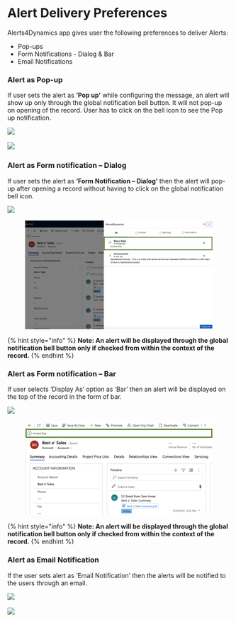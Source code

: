 # Alert Delivery Preferences

Alerts4Dynamics app gives user the following preferences to deliver Alerts:

* Pop-ups
* Form Notifications - Dialog & Bar
* Email Notifications

### Alert as Pop-up

If user sets the alert as **‘Pop up’** while configuring the message, an alert will show up only through the global notification bell button. It will not pop-up on opening of the record. User has to click on the bell icon to see the Pop up notification.

![](../../.gitbook/assets/Pop-up\_1.png)

![](../../.gitbook/assets/Pop-up\_2.png)

### Alert as Form notification – Dialog

If user sets the alert as **‘Form Notification – Dialog’** then the alert will pop-up after opening a record without having to click on the global notification bell icon.

![](../../.gitbook/assets/Dialog\_1.png)

<figure><img src="../../.gitbook/assets/Form and Pop-Up notification image  2  pending.png" alt=""><figcaption></figcaption></figure>

{% hint style="info" %}
**Note: An alert will be displayed through the global notification bell button only if checked from within the context of the record.**
{% endhint %}

### Alert as Form notification – Bar

If user selects ‘Display As’ option as ‘Bar’ then an alert will be displayed on the top of the record in the form of bar.

![](../../.gitbook/assets/Bar\_1.png)

<figure><img src="../../.gitbook/assets/Form and Pop-Up notificationForm and Pop-Up notification pending.png" alt=""><figcaption></figcaption></figure>

{% hint style="info" %}
**Note: An alert will be displayed through the global notification bell button only if checked from within the context of the record.**
{% endhint %}

### Alert as Email Notification

If the user sets alert as ‘Email Notification’ then the alerts will be notified to the users through an email.

![](<../../.gitbook/assets/Email\_1 (3).png>)

![](<../../.gitbook/assets/Email\_2 (2).png>)
